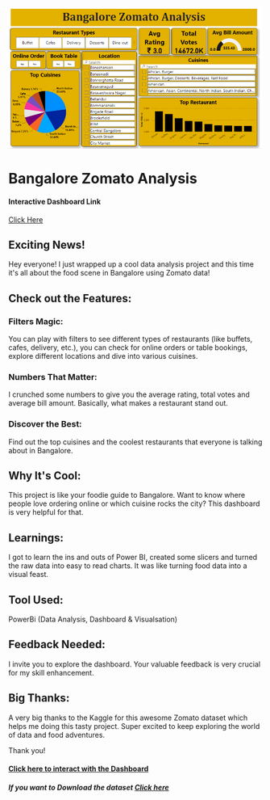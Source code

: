 ![Bangalore Zomato Analysis](https://github.com/Hasan013/Data-Analysis-PowerBi/blob/main/Bangalore%20Zomato%20Analysis/Bangalore%20zomato%20analysis.PNG)
# Bangalore Zomato Analysis
#### Interactive Dashboard Link
[Click Here](https://www.novypro.com/project/bangalore-zomato-analysis)

## Exciting News!
Hey everyone! I just wrapped up a cool data analysis project and this time it's all about the food scene in Bangalore using Zomato data! 

## Check out the Features: 
### Filters Magic: 
You can play with filters to see different types of restaurants (like buffets, cafes, delivery, etc.), you can check for online orders or table bookings, explore different locations and dive into various cuisines.
### Numbers That Matter: 
I crunched some numbers to give you the average rating, total votes and average bill amount. Basically, what makes a restaurant stand out.
### Discover the Best: 
Find out the top cuisines and the coolest restaurants that everyone is talking about in Bangalore.

## Why It's Cool: 
This project is like your foodie guide to Bangalore. Want to know where people love ordering online or which cuisine rocks the city? This dashboard is very helpful for that.

## Learnings: 
I got to learn the ins and outs of Power BI, created some slicers and turned the raw data into easy to read charts. It was like turning food data into a visual feast.

## Tool Used:
PowerBi (Data Analysis, Dashboard & Visualsation)

## Feedback Needed:
I invite you to explore the dashboard. Your valuable feedback is very crucial for my skill enhancement.

## Big Thanks: 
A very big thanks to the Kaggle for this awesome Zomato dataset which helps me doing this tasty project. Super excited to keep exploring the world of data and food adventures.



Thank you! 

#### [Click here to interact with the Dashboard](https://www.novypro.com/project/bangalore-zomato-analysis)


##### If you want to Download the dataset [Click here](https://www.kaggle.com/datasets/absin7/zomato-bangalore-dataset/download?datasetVersionNumber=1)
